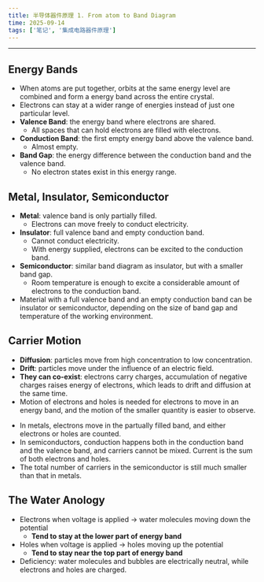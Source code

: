 ```yaml
---
title: 半导体器件原理 1. From atom to Band Diagram
time: 2025-09-14
tags: ['笔记', '集成电路器件原理']
---
```


---

## Energy Bands

- When atoms are put together, orbits at the same energy level are combined and form a energy band across the entire crystal.
- Electrons can stay at a wider range of energies instead of just one particular level.
- **Valence Band**: the energy band where electrons are shared.
  - All spaces that can hold electrons are filled with electrons.
- **Conduction Band**: the first empty energy band above the valence band.
  - Almost empty.
- **Band Gap**: the energy difference between the conduction band and the valence band.
  - No electron states exist in this energy range.

## Metal, Insulator, Semiconductor

- **Metal**: valence band is only partially filled.
  - Electrons can move freely to conduct electricity.
- **Insulator**: full valence band and empty conduction band.
  - Cannot conduct electricity.
  - With energy supplied, electrons can be excited to the conduction band.
- **Semiconductor**: similar band diagram as insulator, but with a smaller band gap.
  - Room temperature is enough to excite a considerable amount of electrons to the conduction band.
- Material with a full valence band and an empty conduction band can be insulator or semiconductor, depending on the size of band gap and temperature of the working environment.

## Carrier Motion

- **Diffusion**: particles move from high concentration to low concentration.
- **Drift**: particles move under the influence of an electric field.
- **They can co-exist**: electrons carry charges, accumulation of negative charges raises energy of electrons, which leads to drift and diffusion at the same time.
- Motion of electrons and holes is needed for electrons to move in an energy band, and the motion of the smaller quantity is easier to observe.
<!---->
- In metals, electrons move in the partually filled band, and either electrons or holes are counted.
- In semiconductors, conduction happens both in the conduction band and the valence band, and carriers cannot be mixed. Current is the sum of both electrons and holes.
- The total number of carriers in the semiconductor is still much smaller than that in metals.

## The Water Anology

- Electrons when voltage is applied -> water molecules moving down the potential
  - **Tend to stay at the lower part of energy band**
- Holes when voltage is applied -> holes moving up the potential
  - **Tend to stay near the top part of energy band**
- Deficiency: water molecules and bubbles are electrically neutral, while electrons and holes are charged.
